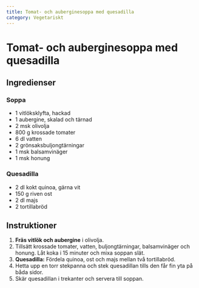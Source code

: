 ```yaml
---
title: Tomat- och auberginesoppa med quesadilla
category: Vegetariskt
---
```


# Tomat- och auberginesoppa med quesadilla

## Ingredienser

### Soppa

- 1 vitlöksklyfta, hackad
- 1 aubergine, skalad och tärnad
- 2 msk olivolja
- 800 g krossade tomater
- 6 dl vatten
- 2 grönsaksbuljongtärningar
- 1 msk balsamvinäger
- 1 msk honung

### Quesadilla

- 2 dl kokt quinoa, gärna vit
- 150 g riven ost
- 2 dl majs
- 2 tortillabröd

## Instruktioner

1. **Fräs vitlök och aubergine** i olivolja.
2. Tillsätt krossade tomater, vatten, buljongtärningar, balsamvinäger och honung. Låt koka i 15 minuter och mixa soppan slät.
3. **Quesadilla:** Fördela quinoa, ost och majs mellan två tortillabröd.
4. Hetta upp en torr stekpanna och stek quesadillan tills den får fin yta på båda sidor.
5. Skär quesadillan i trekanter och servera till soppan.
